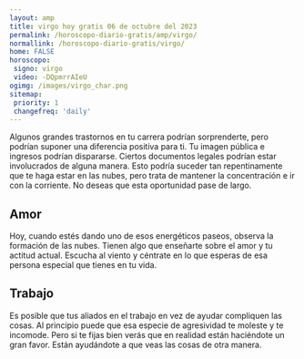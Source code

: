 ```yaml
---
layout: amp
title: virgo hoy gratis 06 de octubre del 2023 
permalink: /horoscopo-diario-gratis/amp/virgo/
normallink: /horoscopo-diario-gratis/virgo/
home: FALSE
horoscopo:
 signo: virgo
 video: -DQpmrrAIeU
ogimg: /images/virgo_char.png
sitemap:
 priority: 1
 changefreq: 'daily'
---
```



Algunos grandes trastornos en tu carrera podrían sorprenderte, pero podrían suponer una diferencia positiva para ti. Tu imagen pública e ingresos podrían dispararse. Ciertos documentos legales podrían estar involucrados de alguna manera. Esto podría suceder tan repentinamente que te haga estar en las nubes, pero trata de mantener la concentración e ir con la corriente. No deseas que esta oportunidad pase de largo.

## Amor

Hoy, cuando estés dando uno de esos energéticos paseos, observa la formación de las nubes. Tienen algo que enseñarte sobre el amor y tu actitud actual. Escucha al viento y céntrate en lo que esperas de esa persona especial que tienes en tu vida.

## Trabajo

Es posible que tus aliados en el trabajo en vez de ayudar compliquen las cosas. Al principio puede que esa especie de agresividad te moleste y te incomode. Pero si te fijas bien verás que en realidad están haciéndote un gran favor. Están ayudándote a que veas las cosas de otra manera.
